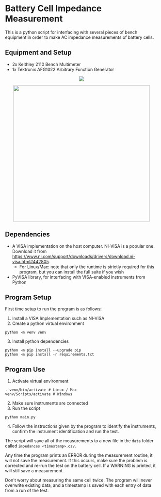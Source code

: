 # Battery Cell Impedance Measurement

This is a python script for interfacing with several pieces of bench equipment in order to make AC impedance measurements of battery cells.

## Equipment and Setup

- 2x Keithley 2110 Bench Multimeter
- 1x Tektronix AFG1022 Arbitrary Function Generator

<p align="center">
  <img src="https://raw.githubusercontent.com/a2k-hanlon/auto-impedance-test/main/images/setupDiagram.drawio.svg">
</p>

<p align="center">
  <img width=450px src="https://raw.githubusercontent.com/a2k-hanlon/auto-impedance-test/main/images/setup.jpg">
</p>

## Dependencies

- A VISA implementation on the host computer. NI-VISA is a popular one. Download it from https://www.ni.com/support/downloads/drivers/download.ni-visa.html#442805.
  - For Linux/Mac: note that only the runtime is strictly required for this program, but you can install the full suite if you wish
- PyVISA library, for interfacing with VISA-enabled instruments from Python

## Program Setup

First time setup to run the program is as follows:

1. Install a VISA Implementation such as NI-VISA
2. Create a python virtual environment
```shell
python -m venv venv
```
3. Install python dependencies
```shell
python -m pip install --upgrade pip
python -m pip install -r requirements.txt
```
## Program Use

1. Activate virtual environment
```shell
. venv/bin/activate # Linux / Mac
venv/Scripts/activate # Windows
```
2. Make sure instruments are connected
3. Run the script
```shell
python main.py
```
4. Follow the instructions given by the program to identify the instruments, confirm the instrument identification and run the test.

The script will save all of the measurements to a new file in the `data` folder called `impedances <timestamp>.csv`.

Any time the program prints an ERROR during the measurement routine, it will not save the measurement. If this occurs, make sure the problem is corrected and re-run the test on the battery cell. If a WARNING is printed, it will still save a measurement.

Don't worry about measuring the same cell twice. The program will never overwrite existing data, and a timestamp is saved with each entry of data from a run of the test.
